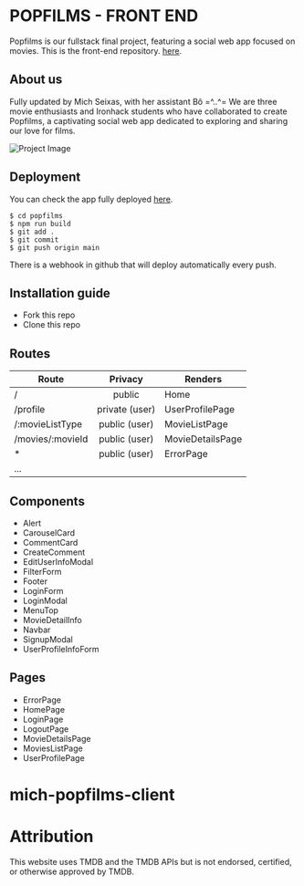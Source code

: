 <h1>
POPFILMS - FRONT END
</h1> 

Popfilms is our fullstack final project, featuring a social web app focused on movies. This is the front-end repository.  [here](https://github.com/michseixas/popfilms-client).

## About us
Fully updated by Mich Seixas, with her assistant Bô =^..^=
We are three movie enthusiasts and Ironhack students who have collaborated to create Popfilms, a captivating social web app dedicated to exploring and sharing our love for films.

![Project Image](https://res.cloudinary.com/dvdoxs7vr/image/upload/v1686252694/popfilms-logo-1_ssovwp.png "Project Image")

## Deployment
You can check the app fully deployed [here](https://popfilms.michseixas.com/). 

```shell
$ cd popfilms
$ npm run build
$ git add . 
$ git commit
$ git push origin main 
```

There is a webhook in github that will deploy automatically every push.

## Installation guide
- Fork this repo
- Clone this repo 



## Routes
| Route                | Privacy         | Renders                  |
| -------------------- | :-------------: | ------------------------ |
| /                    | public          | Home                 |
| /profile             | private (user)  | UserProfilePage          |
| /:movieListType            | public (user)  | MovieListPage          |
| /movies/:movieId           | public (user)  | MovieDetailsPage          |
| *            | public (user)  | ErrorPage          |
|      ...        |   |           |

## Components
- Alert
- CarouselCard
- CommentCard
- CreateComment
- EditUserInfoModal
- FilterForm
- Footer
- LoginForm 
- LoginModal 
- MenuTop
- MovieDetailInfo  
- Navbar 
- SignupModal  
- UserProfileInfoForm




## Pages
- ErrorPage
- HomePage
- LoginPage
- LogoutPage
- MovieDetailsPage
- MoviesListPage
- UserProfilePage





# mich-popfilms-client

# Attribution
This website uses TMDB and the TMDB APIs but is not endorsed, certified, or otherwise approved by TMDB.
